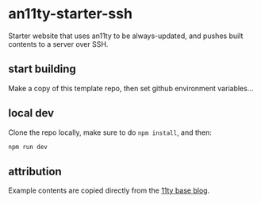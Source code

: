 # an11ty-starter-ssh

Starter website that uses an11ty to be always-updated, and pushes built contents to a server over SSH.

## start building

Make a copy of this template repo, then set github environment variables...

## local dev

Clone the repo locally, make sure to do `npm install`, and then:

```bash
npm run dev
```

## attribution

Example contents are copied directly from the [11ty base blog](https://github.com/11ty/eleventy-base-blog).

